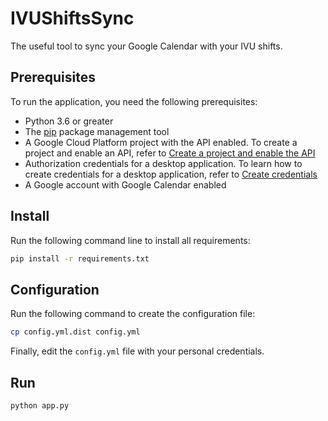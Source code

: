 # IVUShiftsSync
The useful tool to sync your Google Calendar with your IVU shifts.

## Prerequisites

To run the application, you need the following prerequisites:

* Python 3.6 or greater
* The [pip](https://pypi.python.org/pypi/pip) package management tool
* A Google Cloud Platform project with the API enabled. To create a project and enable an API, refer to [Create a project and enable the API](https://developers.google.com/workspace/guides/create-project)
* Authorization credentials for a desktop application. To learn how to create credentials for a desktop application, refer to [Create credentials](https://developers.google.com/workspace/guides/create-credentials)
* A Google account with Google Calendar enabled

## Install

Run the following command line to install all requirements:

```bash
pip install -r requirements.txt
```

## Configuration

Run the following command to create the configuration file:

```bash
cp config.yml.dist config.yml
```

Finally, edit the `config.yml` file with your personal credentials.

## Run 

```bash
python app.py
```